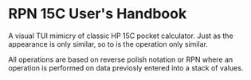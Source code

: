 # RPN 15C User's Handbook

A visual TUI mimicry of classic HP 15C pocket calculator. Just as
the appearance is only similar, so to is the operation only similar.

All operations are based on reverse polish notation or RPN where an
operation is performed on data previosly entered into a stack of values.


